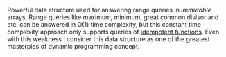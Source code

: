 Powerful data structure used for answering range queries in *immutable* arrays. Range queries like maximum, minimum, great common divisor and etc. can be answered in O(1) time complexity, but this constant time complexity approach only supports queries of [idempotent functions](https://en.wikipedia.org/wiki/Idempotence). Even with this weakness I consider this data structure as one of the greatest masterpies of dynamic programming concept.
